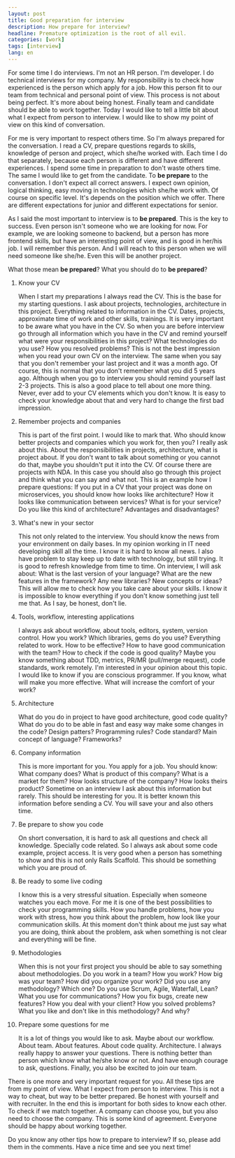 ```yaml
---
layout: post
title: Good preparation for interview
description: How prepare for interview?
headline: Premature optimization is the root of all evil.
categories: [work]
tags: [interview]
lang: en
---
```


For some time I do interviews. I'm not an HR person. I'm developer. I do technical interviews for my company. My responsibility is to check how experienced is the person which apply for a job. How this person fit to our team from technical and personal point of view. This process is not about being perfect. It's more about being honest. Finally team and candidate should be able to work together. Today I would like to tell a little bit about what I expect from person to interview. I would like to show my point of view on this kind of conversation.

For me is very important to respect others time. So I'm always prepared for the conversation. I read a CV, prepare questions regards to skills, knowledge of person and project, which she/he worked with. Each time I do that separately, because each person is different and have different experiences. I spend some time in preparation to don't waste others time. The same I would like to get from the candidate. To **be prepare** to the conversation. I don't expect all correct answers. I expect own opinion, logical thinking, easy moving in technologies which she/he work with. Of course on specific level. It's depends on the position which we offer. There are different expectations for junior and different expectations for senior.

As I said the most important to interview is to **be prepared**. This is the key to success. Even person isn't someone who we are looking for now. For example, we are looking someone to backend, but a person has more frontend skills, but have an interesting point of view, and is good in her/his job. I will remember this person. And I will reach to this person when we will need someone like she/he. Even this will be another project.

What those mean **be prepared**? What you should do to **be prepared**?

1. Know your CV

    When I start my preparations I always read the CV. This is the base for my starting questions. I ask about projects, technologies, architecture in this project. Everything related to information in the CV. Dates, projects, approximate time of work and other skills, trainings. It is very important to be aware what you have in the CV. So when you are before interview go through all information which you have in the CV and remind yourself what were your responsibilities in this project? What technologies do you use? How you resolved problems? This is not the best impression when you read your own CV on the interview. The same when you say that you don't remember your last project and it was a month ago. Of course, this is normal that you don't remember what you did 5 years ago. Although when you go to interview you should remind yourself last 2-3 projects. This is also a good place to tell about one more thing. Never, ever add to your CV elements which you don't know. It is easy to check your knowledge about that and very hard to change the first bad impression.

2. Remember projects and companies

    This is part of the first point. I would like to mark that. Who should know better projects and companies which you work for, then you? I really ask about this. About the responsibilities in projects, architecture, what is project about. If you don't want to talk about something or you cannot do that, maybe you shouldn't put it into the CV. Of course there are projects with NDA. In this case you should also go through this project and think what you can say and what not. This is an example how I prepare questions: If you put in a CV that your project was done on microservices, you should know how looks like architecture? How it looks like communication between services? What is for your service? Do you like this kind of architecture? Advantages and disadvantages?

3. What's new in your sector

    This not only related to the interview. You should know the news from your environment on daily bases. In my opinion working in IT need developing skill all the time. I know it is hard to know all news. I also have problem to stay keep up to date with technology, but still trying. It is good to refresh knowledge from time to time. On interview, I will ask about: What is the last version of your language? What are the new features in the framework? Any new libraries? New concepts or ideas? This will allow me to check how you take care about your skills. I know it is impossible to know everything if you don't know something just tell me that. As I say, be honest, don't lie.

4. Tools, workflow, interesting applications

    I always ask about workflow, about tools, editors, system, version control. How you work? Which libraries, gems do you use? Everything related to work. How to be effective? How to have good communication with the team? How to check if the code is good quality? Maybe you know something about TDD, metrics, PR/MR (pull/merge request), code standards, work remotely. I'm interested in your opinion about this topic. I would like to know if you are conscious programmer. If you know, what will make you more effective. What will increase the comfort of your work?

5. Architecture

    What do you do in project to have good architecture, good code quality? What do you do to be able in fast and easy way make some changes in the code? Design patters? Programming rules? Code standard? Main concept of language? Frameworks?

6. Company information

    This is more important for you. You apply for a job. You should know: What company does? What is product of this company? What is a market for them? How looks structure of the company? How looks theirs product? Sometime on an interview I ask about this information but rarely. This should be interesting for you. It is better known this information before sending a CV. You will save your and also others time.

7. Be prepare to show you code

    On short conversation, it is hard to ask all questions and check all knowledge. Specially code related. So I always ask about some code example, project access. It is very good when a person has something to show and this is not only Rails Scaffold. This should be something which you are proud of.

8.  Be ready to some live coding

    I know this is a very stressful situation. Especially when someone watches you each move. For me it is one of the best possibilities to check your programming skills. How you handle problems, how you work with stress, how you think about the problem, how look like your communication skills. At this moment don't think about me just say what you are doing, think about the problem, ask when something is not clear and everything will be fine.

9. Methodologies

    When this is not your first project you should be able to say something about methodologies. Do you work in a team? How you work? How big was your team? How did you organize your work? Did you use any methodology? Which one? Do you use Scrum, Agile, Waterfall, Lean? What you use for communications? How you fix bugs, create new features? How you deal with your client? How you solved problems? What you like and don't like in this methodology? And why?

10. Prepare some questions for me

    It is a lot of things you would like to ask. Maybe about our workflow. About team. About features. About code quality. Architecture. I always really happy to answer your questions. There is nothing better than person which know what he/she know or not. And have enough courage to ask, questions. Finally, you also be excited to join our team.

There is one more and very important request for you. All these tips are from my point of view. What I expect from person to interview. This is not a way to cheat, but way to be better prepared. Be honest with yourself and with recruiter. In the end this is important for both sides to know each other. To check if we match together. A company can choose you, but you also need to choose the company. This is some kind of agreement. Everyone should be happy about working together.

Do you know any other tips how to prepare to interview? If so, please add them in the comments. Have a nice time and see you next time!


